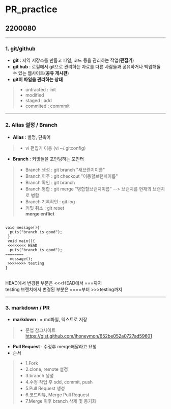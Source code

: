 # PR_practice
## 2200080
- - -
### 1. git/github   
* **git** : 지역 저장소를 만들고 파일, 코드 등을 관리하는 작업(**편집기**)   
* **git hub** : 로컬에서 git으로 관리하는 자료를 다른 사람들과 공유하거나 백업해둘 수 있는 웹사이트(**공유 게시판**)   
* **git이 파일을 관리하는 상태**   
> * untracted : init   
> * modified   
> * staged : add   
> * commited : commmit   
- - -
### 2. Alias 설정 / Branch     
* **Alias** : 별명, 단축어   
> * vi 편집기 이용 (vi ~/.gitconfig)   
* **Branch** : 커밋들을 포인팅하는 포인터    
> * Branch 생성 : git branch "새브랜치이름"   
> * Branch 이주 : git checkout "이동할브랜치이름"   
> * Branch 확인 : git branch   
> * Branch 병합 : git merge "병합할브랜치이름" --> 브랜치를 현재의 브랜치로 병합   
> * Branch 기록확인 : git log   
> * 커밋 취소 : git reset      
**merge cnflict**   
<pre>
<code>
void message(){
  puts("branch is good");
 }
 void main(){
 <<<<<<<< HEAD
  puts("branch is good");
========
  message();
 >>>>>>>> testing
}
</code>
</pre>
HEAD에서 변경된 부분은 <<<HEAD에서 ===까지   
testing 브랜치에서 변경된 부분은 ====부터 >>>testing까지
- - -
### 3. markdown / PR
* **markdown** : = md파일, 텍스트로 저장
> * 문법 참고사이트 https://gist.github.com/ihoneymon/652be052a0727ad59601  
* **Pull Request** : 수정후 merge해달라고 요청      
* 순서
> * 1.Fork
> * 2.clone, remote 설정
> * 3.branch 생성
> * 4.수정 작업 후 sdd, commit, push
> * 5.Pull Request 생성
> * 6.코드리뷰, Merge Pull Request
> * 7.Merge 이후 branch 삭제 및 동기화
